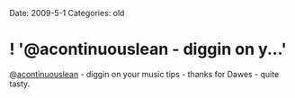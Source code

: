 Date: 2009-5-1
Categories: old

# ! '@acontinuouslean - diggin on y...'

@<a href="http://twitter.com/acontinuouslean">acontinuouslean</a> - diggin on your music tips - thanks for Dawes - quite tasty.
